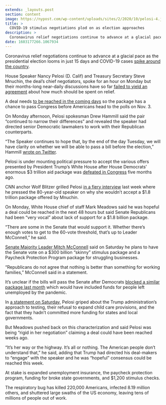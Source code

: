 ```yaml
--- 
extends: _layouts.post 
section: content 
image: https://nypost.com/wp-content/uploads/sites/2/2020/10/pelosi-4.jpg?quality=90&strip=all&w=1200 
title: > 
  COVID-19 stimulus negotiations plod on as election approaches 
description: > 
  Coronavirus relief negotiations continue to advance at a glacial pace as the presidential election looms in just 15 days and COVID-19 cases spike around the country.A deal needs to be reached in the coming days so the package has a chance to pass Congress before Americans head to the polls on Nov. 3.Senate Majority Leader Mitch McConnell said on Saturday he plans to have the Senate vote on a $300 billion “skinny” stimulus package and a Paycheck Protection Program package for struggling businesses.“Republicans do not agree that nothing is better than something for working families,” McConnell said in a statement.At stake is expanded unemployment insurance, the paycheck protection program, funding for broke state governments, and $1,200 stimulus checks. 
date: 1603177266.1067934 
--- 
```

<div><p>Coronavirus relief negotiations continue to advance at a glacial pace as the presidential election looms in just 15 days and COVID-19 cases <a href="https://nypost.com/2020/09/28/covid-19-cases-up-in-21-states-as-model-predicts-huge-surge/">spike around the country</a>.</p>
<p>House Speaker Nancy Pelosi (D. Calif) and Treasury Secretary Steve Mnuchin, the deal&#8217;s chief negotiators, spoke for an hour on Monday but their months-long near-daily discussions have so far <a href="https://nypost.com/2020/10/06/trump-calls-top-republicans-to-talk-covid-19-stimulus-legislation/">failed to yield an agreement</a> about how much should be spent on relief.</p>
<p>A deal needs <a href="https://nypost.com/2020/10/18/pelosi-gives-white-house-48-hours-to-agree-to-stimulus-deal/">to be reached in the coming days</a>&#160;so the package has a chance to pass Congress before Americans head to the polls on Nov. 3.</p>
<p>On Monday afternoon, Pelosi spokesman Drew Hammill said the pair &#8220;continued to narrow their differences&#8221; and revealed the speaker had directed senior Democratic lawmakers to work with their Republican counterparts.</p>
<p>&#8220;The Speaker continues to hope that, by the end of the day Tuesday, we will have clarity on whether we will be able to pass a bill before the election,&#8221; Hammill <a href="https://twitter.com/Drew_Hammill/status/1318284698397872128" rel="noopener noreferrer" target="_blank">wrote on Twitter</a>.</p>
<p>Pelosi is under mounting political pressure to accept the various offers presented by President Trump&#8217;s White House after House Democrats&#8217; enormous $3 trillion aid package was <a href="https://nypost.com/2020/05/13/some-democrats-concede-3t-house-coronavirus-bill-is-doa/">defeated in Congress</a> five months ago.</p>
<p>CNN anchor Wolf Blitzer grilled Pelosi <a href="https://nypost.com/2020/10/13/nancy-pelosi-calls-wolf-blitzer-a-gop-apologist-in-on-air-spat/">in a fiery interview</a> last week where he pressed the 80-year-old speaker on why she wouldn&#8217;t accept a $1.8 trillion package offered by Mnuchin.</p>
<p>On Monday, White House chief of staff Mark Meadows said he was hopeful a deal could be reached in the next 48 hours but said Senate Republicans had been &#8220;very vocal&#8221; about lack of support for a $1.8 billion package.</p>
<p>&#8220;There are some in the Senate that would support it. Whether there&#8217;s enough votes to get to the 60-vote threshold, that&#8217;s up to Leader McConnell,&#8221; he said.</p>
<p><a href="https://nypost.com/2020/10/17/senate-to-vote-on-skinny-covid-19-relief-bill-and-ppp-funds/">Senate Majority Leader Mitch McConnell</a> said on Saturday he plans to have the Senate vote on a $300 billion &#8220;skinny&#8221; stimulus package and a Paycheck Protection Program package for struggling businesses.</p>
<p>&#8220;Republicans do not agree that nothing is better than something for working families,&#8221; McConnell said in a statement.</p>
<p>It&#8217;s unclear if the bills will pass the Senate after Democrats <a href="https://nypost.com/2020/09/10/dems-block-gop-covid-19-bill-that-included-unemployment-relief/">blocked a similar package last month</a> which would have included funds for people left unemployed by the pandemic.</p>
<p>In <a href="https://www.speaker.gov/newsroom/101820-0" rel="noopener noreferrer" target="_blank">a statement on Saturday</a>, Pelosi griped about the Trump administration&#8217;s approach to testing, their refusal to expand child care provisions, and the fact that they hadn&#8217;t committed more funding for states and local governments.</p>
<p>But Meadows pushed back on this characterization and said Pelosi was being &#8220;rigid in her negotiation&#8221; claiming a deal could have been reached weeks ago.</p>
<p>&#8220;It&#8217;s her way or the highway. It&#8217;s all or nothing. The American people don&#8217;t understand that,&#8221; he said, adding that Trump had directed his deal-makers to &#8220;engage&#8221; with the speaker and he was &#8220;hopeful&#8221; consensus could be reached this week.</p>
<p>At stake is expanded unemployment insurance, the paycheck protection program, funding for broke state governments, and $1,200 stimulus checks.</p>
<p>The respiratory bug has killed 220,000 Americans, infected 8.19 million others, and shuttered large swaths of the US economy, leaving tens of millions of people out of work.</p>
			</div>